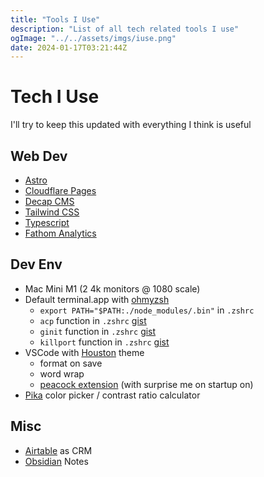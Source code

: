 ```yaml
---
title: "Tools I Use"
description: "List of all tech related tools I use"
ogImage: "../../assets/imgs/iuse.png"
date: 2024-01-17T03:21:44Z
---
```


# Tech I Use

I'll try to keep this updated with everything I think is useful

## Web Dev

- [Astro](https://astro.build/)
- [Cloudflare Pages](https://developers.cloudflare.com/pages)
- [Decap CMS](https://decapcms.org/)
- [Tailwind CSS](https://tailwindcss.com/)
- [Typescript](https://www.typescriptlang.org/docs/)
- [Fathom Analytics](https://usefathom.com/)

## Dev Env

- Mac Mini M1 (2 4k monitors @ 1080 scale)
- Default terminal.app with [ohmyzsh](https://ohmyz.sh/)
    - `export PATH="$PATH:./node_modules/.bin"` in `.zshrc`
    - `acp` function in `.zshrc` [gist](https://gist.github.com/OliverSpeir/6842787f67680a1844c718e09eacb169)
    - `ginit` function in `.zshrc` [gist](https://gist.github.com/OliverSpeir/1bc4db65c49cfb05d875876ff35d6b27)
    - `killport` function in `.zshrc` [gist](https://gist.github.com/OliverSpeir/09f40be59f31bfa2fafb018d4a49c456)
- VSCode with [Houston](https://marketplace.visualstudio.com/items?itemName=astro-build.houston) theme
  - format on save
  - word wrap
  - [peacock extension](https://www.peacockcode.dev/) (with surprise me on startup on)
- [Pika](https://superhighfives.com/pika) color picker / contrast ratio calculator

## Misc

- [Airtable](https://airtable.com/) as CRM
- [Obsidian](https://obsidian.md/) Notes
